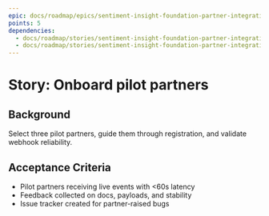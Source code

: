 ```yaml
---
epic: docs/roadmap/epics/sentiment-insight-foundation-partner-integrations.md
points: 5
dependencies:
  - docs/roadmap/stories/sentiment-insight-foundation-partner-integrations-05-sdk-snippets.md
  - docs/roadmap/stories/sentiment-insight-foundation-partner-integrations-06-security-review.md
---
```

# Story: Onboard pilot partners

## Background
Select three pilot partners, guide them through registration, and validate webhook reliability.

## Acceptance Criteria
- Pilot partners receiving live events with <60s latency
- Feedback collected on docs, payloads, and stability
- Issue tracker created for partner-raised bugs
